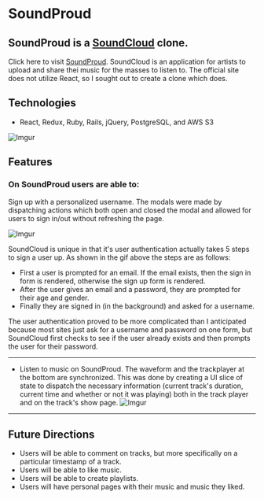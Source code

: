 # SoundProud 
## SoundProud is a [SoundCloud](http://www.soundcloud.com/ "SoundCloud") clone. ##
Click here to visit [SoundProud](https://soundproud.herokuapp.com/#/ "SoundProud"). SoundCloud is an application for artists to upload and share thei music for the masses to listen to. The official site does not utilize React, so I sought out to create a clone which does.

## Technologies ##
+ React, Redux, Ruby, Rails, jQuery, PostgreSQL, and AWS S3
  
 ![Imgur](https://i.imgur.com/Vfpoby9.png)
 
## Features ##
### On SoundProud users are able to: ###
Sign up with a personalized username. The modals were made by dispatching actions which both open and closed the modal and allowed for users to sign in/out without refreshing the page.

![Imgur](https://i.imgur.com/tHcUXkf.gif)

SoundCloud is unique in that it's user authentication actually takes 5 steps to sign a user up. As shown in the gif above the steps are as follows:

 + First a user is prompted for an email. If the email exists, then the sign in form is rendered, otherwise the sign up form is rendered.
 + After the user gives an email and a password, they are prompted for their age and gender.
 + Finally they are signed in (in the background) and asked for a username.

The user authentication proved to be more complicated than I anticipated because most sites just ask for a username and password on one form, but SoundCloud first checks to see if the user already exists and then prompts the user for their password. 
  - - - -
  + Listen to music on SoundProud. The waveform and the trackplayer at the bottom are synchronized. This was done by creating a UI slice of state to dispatch the necessary information (current track's duration, current time and whether or not it was playing) both in the track player and on the track's show page.
![Imgur](https://i.imgur.com/wcA2OyB.png)
  - - - -
## Future Directions ##
 + Users will be able to comment on tracks, but more specifically on a particular timestamp of a track.
 + Users will be able to like music.
 + Users will be able to create playlists.
 + Users will have personal pages with their music and music they liked.


 
